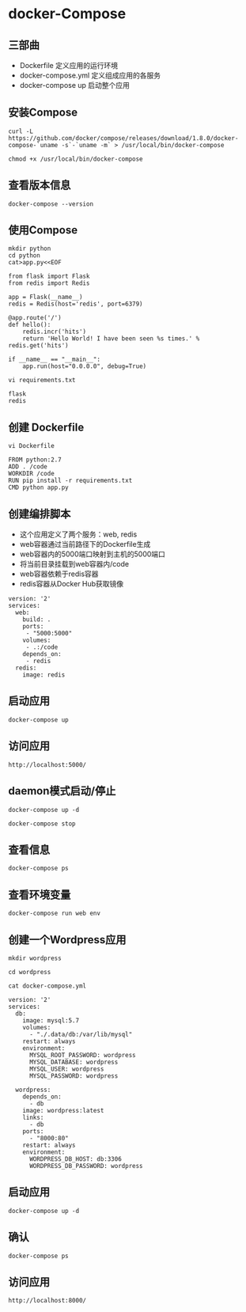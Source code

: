 # docker-Compose

## 三部曲

- Dockerfile 定义应用的运行环境
- docker-compose.yml 定义组成应用的各服务
- docker-compose up 启动整个应用

## 安装Compose

```
curl -L https://github.com/docker/compose/releases/download/1.8.0/docker-compose-`uname -s`-`uname -m` > /usr/local/bin/docker-compose
```

```
chmod +x /usr/local/bin/docker-compose
```

## 查看版本信息

```
docker-compose --version
```

## 使用Compose

```
mkdir python
cd python
cat>app.py<<EOF 
```

```
from flask import Flask
from redis import Redis

app = Flask(__name__)
redis = Redis(host='redis', port=6379)

@app.route('/')
def hello():
    redis.incr('hits')
    return 'Hello World! I have been seen %s times.' % redis.get('hits')

if __name__ == "__main__":
    app.run(host="0.0.0.0", debug=True)
```

```
vi requirements.txt
```

```
flask
redis
```

## 创建 Dockerfile

```
vi Dockerfile 
```

```
FROM python:2.7
ADD . /code
WORKDIR /code
RUN pip install -r requirements.txt
CMD python app.py
```

## 创建编排脚本

- 这个应用定义了两个服务：web, redis
- web容器通过当前路径下的Dockerfile生成
- web容器内的5000端口映射到主机的5000端口
- 将当前目录挂载到web容器内/code
- web容器依赖于redis容器
- redis容器从Docker Hub获取镜像

```
version: '2'
services:
  web:
    build: .
    ports:
     - "5000:5000"
    volumes:
     - .:/code
    depends_on:
     - redis
  redis:
    image: redis
```

## 启动应用

```
docker-compose up
```

## 访问应用

```
http://localhost:5000/
```

## daemon模式启动/停止

```
docker-compose up -d
```

```
docker-compose stop
```

## 查看信息

```
docker-compose ps
```

## 查看环境变量

```
docker-compose run web env
```

## 创建一个Wordpress应用

```
mkdir wordpress
```

```
cd wordpress
```

```
cat docker-compose.yml 
```

```
version: '2'
services:
  db:
    image: mysql:5.7
    volumes:
      - "./.data/db:/var/lib/mysql"
    restart: always
    environment:
      MYSQL_ROOT_PASSWORD: wordpress
      MYSQL_DATABASE: wordpress
      MYSQL_USER: wordpress
      MYSQL_PASSWORD: wordpress

  wordpress:
    depends_on:
      - db
    image: wordpress:latest
    links:
      - db
    ports:
      - "8000:80"
    restart: always
    environment:
      WORDPRESS_DB_HOST: db:3306
      WORDPRESS_DB_PASSWORD: wordpress
```

## 启动应用

```
docker-compose up -d
```

## 确认

```
docker-compose ps
```

## 访问应用

```
http://localhost:8000/
```

